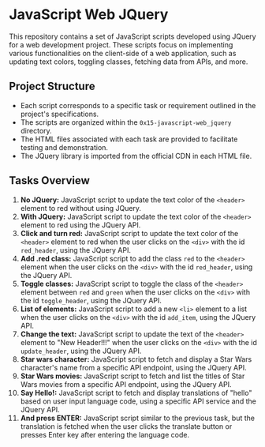 # JavaScript Web JQuery

This repository contains a set of JavaScript scripts developed using JQuery for a web development project. These scripts focus on implementing various functionalities on the client-side of a web application, such as updating text colors, toggling classes, fetching data from APIs, and more.

## Project Structure

- Each script corresponds to a specific task or requirement outlined in the project's specifications.
- The scripts are organized within the `0x15-javascript-web_jquery` directory.
- The HTML files associated with each task are provided to facilitate testing and demonstration.
- The JQuery library is imported from the official CDN in each HTML file.

## Tasks Overview

1. **No JQuery:** JavaScript script to update the text color of the `<header>` element to red without using JQuery.
2. **With JQuery:** JavaScript script to update the text color of the `<header>` element to red using the JQuery API.
3. **Click and turn red:** JavaScript script to update the text color of the `<header>` element to red when the user clicks on the `<div>` with the id `red_header`, using the JQuery API.
4. **Add .red class:** JavaScript script to add the class `red` to the `<header>` element when the user clicks on the `<div>` with the id `red_header`, using the JQuery API.
5. **Toggle classes:** JavaScript script to toggle the class of the `<header>` element between `red` and `green` when the user clicks on the `<div>` with the id `toggle_header`, using the JQuery API.
6. **List of elements:** JavaScript script to add a new `<li>` element to a list when the user clicks on the `<div>` with the id `add_item`, using the JQuery API.
7. **Change the text:** JavaScript script to update the text of the `<header>` element to "New Header!!!" when the user clicks on the `<div>` with the id `update_header`, using the JQuery API.
8. **Star wars character:** JavaScript script to fetch and display a Star Wars character's name from a specific API endpoint, using the JQuery API.
9. **Star Wars movies:** JavaScript script to fetch and list the titles of Star Wars movies from a specific API endpoint, using the JQuery API.
10. **Say Hello!:** JavaScript script to fetch and display translations of "hello" based on user input language code, using a specific API service and the JQuery API.
11. **And press ENTER:** JavaScript script similar to the previous task, but the translation is fetched when the user clicks the translate button or presses Enter key after entering the language code.

